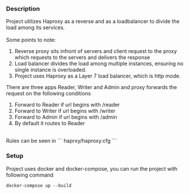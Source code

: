 ### Description
Project utilizes Haproxy as a reverse and as a loadbalancer to divide the load among its services.
<br />
<br />
Some points to note:
<br />
1. Reverse proxy sits infront of servers and client request to the proxy which requests to the servers and delivers the response
2. Load balancer divides the load among multiple instances, ensuring no single instance is overloaded.
3. Project uses Haproxy as a Layer 7 load balancer, which is http mode.

There are three apps Reader, Writer and Admin and proxy forwards the request on the following conditions
1. Forward to Reader if url begins with /reader
2. Forward to Writer if url begins with /writer
3. Forward to Admin if url begins with /admin
4. By default it routes to Reader
<br />
Rules can be seen in ``` haprxy/haproxy.cfg ```


### Setup
Project uses docker and docker-compose, you can run the project with following command

``` docker-compose up --build ```
<br />
<br />
